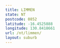 ```yaml
---
title: LIMMEN
state: NT
postcode: 0852
latitude: -16.4525888
longitude: 130.8418661
url: /nt/limmen/
layout: suburb
---
```

